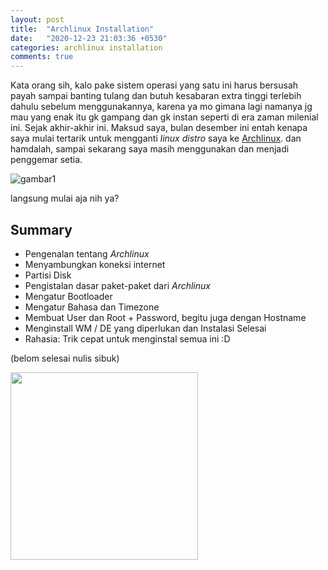 ```yaml
---
layout: post
title:  "Archlinux Installation"
date:   "2020-12-23 21:03:36 +0530"
categories: archlinux installation
comments: true
---
```


Kata orang sih, kalo pake sistem operasi yang satu ini harus bersusah payah sampai banting tulang dan butuh kesabaran extra tinggi terlebih dahulu sebelum menggunakannya, karena ya mo gimana lagi namanya jg mau yang enak itu gk gampang dan gk instan seperti di era zaman milenial ini. Sejak akhir-akhir ini. Maksud saya, bulan desember ini entah kenapa saya mulai tertarik untuk mengganti *linux distro* saya ke [Archlinux](https://archlinux.org). dan hamdalah, sampai sekarang saya masih menggunakan dan menjadi penggemar setia.

![gambar1](https://external-content.duckduckgo.com/iu/?u=https%3A%2F%2Fi0.wp.com%2Fwww.erkanoz.com%2Fwp-content%2Fuploads%2F2016%2F11%2Farchlinux-logo-dark-1200dpi.b42bd35d5916.png&f=1&nofb=1)

langsung mulai aja nih ya?

## Summary
* Pengenalan tentang *Archlinux*
* Menyambungkan koneksi internet
* Partisi Disk 
* Pengistalan dasar paket-paket dari *Archlinux*
* Mengatur Bootloader
* Mengatur Bahasa dan Timezone
* Membuat User dan Root + Password, begitu juga dengan Hostname
* Menginstall WM / DE yang diperlukan dan Instalasi Selesai
* Rahasia: Trik cepat untuk menginstal semua ini :D

(belom selesai nulis sibuk)

<img src="https://external-content.duckduckgo.com/iu/?u=https%3A%2F%2Fpbs.twimg.com%2Fmedia%2FDnGL_SqV4AAfpzf.jpg&f=1&nofb=1" width="300px">